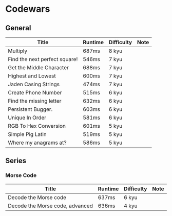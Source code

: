 # Codewars

## General

| Title                         | Runtime | Difficulty | Note |
| ----------------------------- | ------- | ---------- | ---- |
| Multiply                      | 687ms   | 8 kyu      |      |
| Find the next perfect square! | 546ms   | 7 kyu      |      |
| Get the Middle Character      | 688ms   | 7 kyu      |      |
| Highest and Lowest            | 600ms   | 7 kyu      |      |
| Jaden Casing Strings          | 474ms   | 7 kyu      |      |
| Create Phone Number           | 515ms   | 6 kyu      |      |
| Find the missing letter       | 632ms   | 6 kyu      |      |
| Persistent Bugger.            | 603ms   | 6 kyu      |      |
| Unique In Order               | 581ms   | 6 kyu      |      |
| RGB To Hex Conversion         | 601ms   | 5 kyu      |      |
| Simple Pig Latin              | 519ms   | 5 kyu      |      |
| Where my anagrams at?         | 586ms   | 5 kyu      |      |

## Series

### Morse Code

| Title                           | Runtime | Difficulty | Note |
| ------------------------------- | ------- | ---------- | ---- |
| Decode the Morse code           | 637ms   | 6 kyu      |      |
| Decode the Morse code, advanced | 636ms   | 4 kyu      |      |

